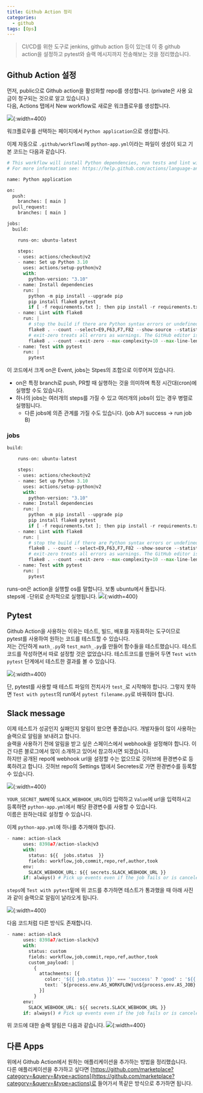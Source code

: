 ```yaml
---
title: Github Action 정리
categories:
  - github
tags: [Ops]
---
```

> CI/CD를 위한 도구로 jenkins, github action 등이 있는데 이 중 github action을 설정하고 pytest와 슬랙 메시지까지 전송해보는 것을 정리했습니다.

## Github Action 설정
먼저, public으로 Github action을 활성화할 repo를 생성합니다. (private은 사용 요금이 청구되는 것으로 알고 있습니다.)  
다음, Actions 탭에서 New workflow로 새로운 워크플로우를 생성합니다.

![](https://lh3.google.com/u/0/d/1B0qZbAkEBeZOTmEj67Cg7LvTAzqzFkTC){:width=400}

워크플로우를 선택하는 페이지에서 `Python application`으로 생성합니다.

이제 자동으로 `.github/workflows`에 `python-app.yml`이라는 파일이 생성이 되고 기본 코드는 다음과 같습니다.
```python
# This workflow will install Python dependencies, run tests and lint with a single version of Python
# For more information see: https://help.github.com/actions/language-and-framework-guides/using-python-with-github-actions

name: Python application

on:
  push:
    branches: [ main ]
  pull_request:
    branches: [ main ]

jobs:
  build:

    runs-on: ubuntu-latest

    steps:
    - uses: actions/checkout@v2
    - name: Set up Python 3.10
      uses: actions/setup-python@v2
      with:
        python-version: "3.10"
    - name: Install dependencies
      run: |
        python -m pip install --upgrade pip
        pip install flake8 pytest
        if [ -f requirements.txt ]; then pip install -r requirements.txt; fi
    - name: Lint with flake8
      run: |
        # stop the build if there are Python syntax errors or undefined names
        flake8 . --count --select=E9,F63,F7,F82 --show-source --statistics
        # exit-zero treats all errors as warnings. The GitHub editor is 127 chars wide
        flake8 . --count --exit-zero --max-complexity=10 --max-line-length=127 --statistics
    - name: Test with pytest
      run: |
        pytest
```

이 코드에서 크게 on은 Event, jobs는 Stpes의 조합으로 이루어져 있습니다.
- on은 특정 branch로 push, PR할 때 실행하는 것을 의미하며 특정 시간대(cron)에 실행할 수도 있습니다.
- 하나의 jobs는 여러개의 steps를 가질 수 있고 여러개의 jobs이 있는 경우 병렬로 실행됩니다.
  - 다른 jobs에 의존 관계를 가질 수도 있습니다. (job A가 success -> run job B)

### jobs
```python
build:

    runs-on: ubuntu-latest

    steps:
    - uses: actions/checkout@v2
    - name: Set up Python 3.10
      uses: actions/setup-python@v2
      with:
        python-version: "3.10"
    - name: Install dependencies
      run: |
        python -m pip install --upgrade pip
        pip install flake8 pytest
        if [ -f requirements.txt ]; then pip install -r requirements.txt; fi
    - name: Lint with flake8
      run: |
        # stop the build if there are Python syntax errors or undefined names
        flake8 . --count --select=E9,F63,F7,F82 --show-source --statistics
        # exit-zero treats all errors as warnings. The GitHub editor is 127 chars wide
        flake8 . --count --exit-zero --max-complexity=10 --max-line-length=127 --statistics
    - name: Test with pytest
      run: |
        pytest
```

runs-on은 action을 실행할 os를 말합니다. 보통 ubuntu에서 돌립니다.  
steps에 `-`단위로 순차적으로 실행됩니다. 
![](https://lh3.google.com/u/0/d/119I6XBZ0AodU-BtzYJS3iM7gj3amr6Td){:width=400}  

## Pytest
Github Action을 사용하는 이유는 테스트, 빌드, 배포를 자동화하는 도구이므로 pytest를 사용하여 원하는 코드를 테스트할 수 있습니다.  
저는 간단하게 `math_.py`와 `test_math_.py`를 만들어 함수들을 테스트했습니다.
테스트코드를 작성하면서 따로 설정할 것은 없었습니다. 테스트코드를 만들어 두면 `Test with pytest` 단계에서 테스트한 결과를 볼 수 있습니다.

![](https://lh3.google.com/u/0/d/1JVmteiLG7BU_MCzbjyV-QpSDtdArDJ2V){:width=400}  

단, pytest를 사용할 때 테스트 파일의 전치사가 `test_`로 시작해야 합니다. 그렇지 못하면 `Test with pytest`의 run에서 `pytest filename.py`로 바꿔줘야 합니다.

## Slack message
이제 테스트가 성공인지 실패인지 알림이 왔으면 좋겠습니다. 개발자들이 많이 사용하는 슬랙으로 알림을 보내려고 합니다.  
슬랙을 사용하기 전에 알림을 받고 싶은 스페이스에서 webhook을 설정해야 합니다. 이건 다른 블로그에서 많이 소개하고 있어서 참고하시면 되겠습니다.  
하지만 공개된 repo에 webhook url을 설정할 수는 없으므로 깃허브에 환경변수로 등록하려고 합니다.
깃허브 repo의 Settings 탭에서 Secretes로 가면 환경변수를 등록할 수 있습니다.

![](https://lh3.google.com/u/0/d/1cErmGBRZUoAydx2ZEaW_o_5ikR_z3KwQ){:width=400}  

`YOUR_SECRET_NAME`에 `SLACK_WEBHOOK_URL`이라 입력하고 `Value`에 url을 입력하시고 등록하면 `python-app.yml`에서 해당 환경변수를 사용할 수 있습니다.  
이름은 원하는데로 설정할 수 있습니다.  

이제 `python-app.yml`에 하나를 추가해야 합니다.
```python
- name: action-slack
      uses: 8398a7/action-slack@v3
      with:
        status: ${{  jobs.status  }}
        fields: workflow,job,commit,repo,ref,author,took
      env:
        SLACK_WEBHOOK_URL: ${{ secrets.SLACK_WEBHOOK_URL }}
      if: always() # Pick up events even if the job fails or is canceled.
```
`steps`에 `Test with pytest`밑에 위 코드를 추가하면 테스트가 통과했을 때 아래 사진과 같이 슬랙으로 알림이 날라오게 됩니다.

![](https://lh3.googleusercontent.com/fife/ALs6j_Fk96_ZPKxJPMWsRGA_TjufCtF8K7V0SDZ7g5yZcdxjR_PXzjSPYyKhnMrS3ODMlbNIBA0F3YztVsaLFW88X3MpxZFOUmcZSV_2RLv1iq2Nb1qyNlhQyvx6nqiZBHH2L_m7HLNQEA1uVznphQLiiIwYKBKmAvqanV-NV8tPJXHQ_hzQVIAFn_TKHen4j0swWeukpJDLJTm7wdtCgw5Jeksk8Zt-JWmEiwLG4lcMwaG9F3YqMNhOroGVp9aoQxHqBwaesWVcQAhWUUd6oQJyHhOVB2imHsYsiI3X2aUMUQNKfaWaWJJikE_NonH9WW3YFExYF6WnlFTsR-WQALk4_fSdIS4xi2jNKb_xpZNn09Xvn3bd6Oa9gjS1s_lcC4z3gFQeYczLpOXLKiSvCAeT_qUJNgLCUvr1tf7bDNWwDhvvXYxO647U6TXvwo7O_xVttglkGAmNISo8t73mXb7PaX8PcOwc7QuXQzfjoJSceXNahYB9q2NR_eGl_dB-N9V1Hm51Q798wJikX3QIbhm9G4pVa4X19Ktvlvosv1YSbZ0rlK80PBwAjdOQu-Kk-IVGLdv5_5koYyUfnZJ1iehRsJn_Q2aD71aG0uL1THuvb3Xv9wjvg07nJsvmH3KO4GA2HA-goupvMaH6AQoxHSAFAmBXUBnndq87CTQg0fY1nt8AbNzyv5-jGOcCK9H2ijRaSfoz27QWQrduMR8xXA0qHpMjczVZXLoWjnSt_OCm-5Nf2pUdIV6vnIuPU3DDP-meHyzu_fxMWtPu9CKwQ3fiDUYwQmtiq0gzHMkAq06Mma0gQoIoxAfPKj1988zDdtb_Ze--CZHCkOTZHgUEdSphJnd5Czudu4LzROMsBne3rg7MR-5BxTPrZPQY-Dtn2ftsZCwGsdCt1dvxI0bGpZwCkMHWtAm5Ppl3h7yn8iOU_qZPWpRgrw3_5_0wgD-Y65MRrHwm6Re3YZCORks8iHUXtZBEImCwUFSknpMaXtyWYoXydOi1dFwVNDsKVrnU9vYjVdcmT0JIbf8RVJuf7iB-Pt49bBZQRMY0U96b6sbK7mG2rDoL7IzFv-IfoUBwGTVS8_on1m0iHw4jPZKPrevUr88cq0qSw_4_EyOSCiHpkUW9aZX5GJ8BMaaBjODB597bxY3-hLzQN3bTO68YpFXe50drRCe3Kv5rSA-cMfUU0hUuq1LCbaHrbd12PrG2Kc_24HshNh2P5LwDiIQcZd5vQDjT5g6bE2j_nRACXryGgnlvSP5R_iuc34sjd5JtCI8V2UNmqzvDXPUUySJyShN81XJE5os5ouLosb80mlR7B4j_q5_NxYJtvFWxJlk_MlWeSNfe9fkJfuD30nvp1NCOd1uW3VNw0mNN4p8o-VoX9sXTj6ur4iR0T_HAKnrTqYxFH5cMzwL1MAxVyzRcjs8Rgd0mJAGvSuWJmjiqSVySK3tsh4Zdyv0tHipLtw1fMkMCyq-Qb90MxvJP-M-RrkVTApz5cq6z-fjyN_pLLr4IrappiZGo9pYDfDy8dsjTQAYUVog9ZMcdkzZoX7Kjlmi78-wi8mlS9U-mpyoz4CUIRpqBVDYER4tvjAcAzWUwXR57JyLVTSaWVFAjZAq66AZA5312t2JWZm6lTfCfM80hZLHsrz0b5Q){:width=400}  

다음 코드처럼 다른 방식도 존재합니다.
```python
- name: action-slack
      uses: 8398a7/action-slack@v3
      with:
        status: custom
        fields: workflow,job,commit,repo,ref,author,took
        custom_payload: |
          {
            attachments: [{
              color: '${{ job.status }}' === 'success' ? 'good' : '${{ job.status }}' === 'failure' ? 'danger' : 'warning',
              text: `${process.env.AS_WORKFLOW}\n${process.env.AS_JOB} (${process.env.AS_COMMIT}) of ${process.env.AS_REPO}@${process.env.AS_REF} by ${process.env.AS_AUTHOR} ${{ job.status }} in ${process.env.AS_TOOK}`,
            }]
          }
      env:
        SLACK_WEBHOOK_URL: ${{ secrets.SLACK_WEBHOOK_URL }}
      if: always() # Pick up events even if the job fails or is canceled.
```
위 코드에 대한 슬랙 알림은 다음과 같습니다.
![](https://lh3.googleusercontent.com/fife/ALs6j_E7604MVdw1EbyuXVwjvbo-aAl2Jlzs7QNeEQTZM08qoyUSHOcQvFw1sMC9nUjG-LU4DnUl9KRZg4gwbXpm6ThGNlP0DmLfGoCoBMDrEo5OYHrksqeZaFF5EzGuRXe-2iIG0_nMhnl9OpHvj8R6SDXBk2gy2M6hmWxs_E6CvD3vcgQq2dLhpTrNV2ihbnEr3n83cgThDbLnogNM0UGNJKBPb8Tk6l5-n3j1F8brgP6BbIUol1YSFrvw5k2yB5Bj_p9uCfTxtGQqRCjl4M1rYrfOlTmIsYDgbRDdzQKtmb1CVKV3vtfHlZbqARGJvyRyfLT_H_ZL_6xtp88yO6eAa9qagp_v487N_tCBSv3DzKK6-OeejpifmGrGzbmg84QhdNaUOtseMRyMkvNblY3MCxEJUVFGKZwD9XWDGZEr95A2hZpmQQ7eJvomHNYsAkNnF9LJQSLuArU6JXuof4aEnM0_ALYEQ9uQaoBYxqBAvt9A9CI--9GpD-DhV-pw7hQ1vdhvzN0D-jk6nvq_rJvYuNPItlzqoRIwv7wzGc-UHy2jkeshC1wNTniBF9qSNBcg3otm6NZHW2Fb9FwVr2PPtHJxV0dc0drlRVcPkOFUWsfL8-9QFWhDccMXPOw1Z6LWeMvljMwXgm2iPlYvXcJQOHY4eV7r5TY08T3YTqERGrzdEO-zgRFJvod_I3yIJtsqWY2MzfD67tQFfpotjXHQvDkGWFbmXcJG7rktymrj0s0Mqty-R6KTJrKuAfAIEW-OyCl8ruulJO92t1udS0Dv2Wsjut-LXZTHnB8tdymkkUQsAwDc_8egRWzByOcAa6_z3vHssVxNjvpYWkm7ucosu_rQtq8kVONYEmRiXDClj37JHEzsH-84BmcLOrrANnNRW-zbl90_iLTQ7k2ecURNQgqrJFTZSD9Ze28732aBuqEvnHBRBy8sOsZviuJQ3iOAqziSK0Os-6JrjknUqwY5CIHjdnVS0AolPq-eFvR7Y2JugzAjVZyS4iep7-dXLyrQzD9NkuJEodBkXOFPkPCneaA6Q5FhaqifwG1y8Y3lpSqG765a5LR8u3wI6300R6TV58w3XxxZnIsUl0-h5GF4MPB3nn9MoDAr81Y1IUENW_3-vo7Ckc-qwhhEpgyqwEuJQIE7DSIxnSFG7BJRjcsgvZW2ErGRl7FiEo-GmQH7pa-Q4WV5sI8YA0pniF1EnpYHW7YxnSJkDMybpuIz5xLgnC0LkNbEdGQkFJBPQFzTfz38u98Uagg-qsZ18_RHvcccU0RQQFlcObzlVjV561IfDzzDsxI8IFZNY_MgzeDbAJdqFinFPfWP-KVPlXbLz6g8ffRh79J_sRMuNfcFf2iGjjHbx9UVImvlViL93st95iYYIejDwHDadXfIh4ukcucIkvKRXm40-AZmZaKJ9b6saR_uqv98-q-nxdIiMU7AZDYaBVaDHaGBIpApD8tyXyN-kaePz7UhF6Ti-yVWGTozeCpWe8Owd54QC5MW-8z-pZu3JsaDqrIEsrW0aDRMPiEmxQVVN6fazKP5s8YSxlFfQprHgLj_HZrZy0QaFeB5w218E-fJ1mmviyRASU80hfcAabVPX4eMirYdC_3y7CMWQNo2XwzIJRCDG2UaEjS8lox01W_ZhA){:width=400}  

## 다른 Apps
위에서 Github Action에서 원하는 애플리케이션을 추가하는 방법을 정리했습니다.  
다른 애플리케이션을 추가하고 싶다면 [https://github.com/marketplace?category=&query=&type=actions](https://github.com/marketplace?category=&query=&type=actions)로 들어가서 똑같은 방식으로 추가하면 됩니다.  

